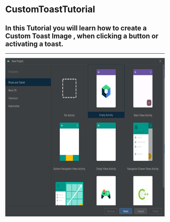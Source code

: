 # CustomToastTutorial
In this Tutorial you will learn how to create a Custom Toast Image , when clicking a button or activating a toast.
---
---
<img src="https://github.com/ParkerMatthews/CustomToastTutorial/blob/main/img/pickinglayout.PNG" height="500px"
 width="1200px">
